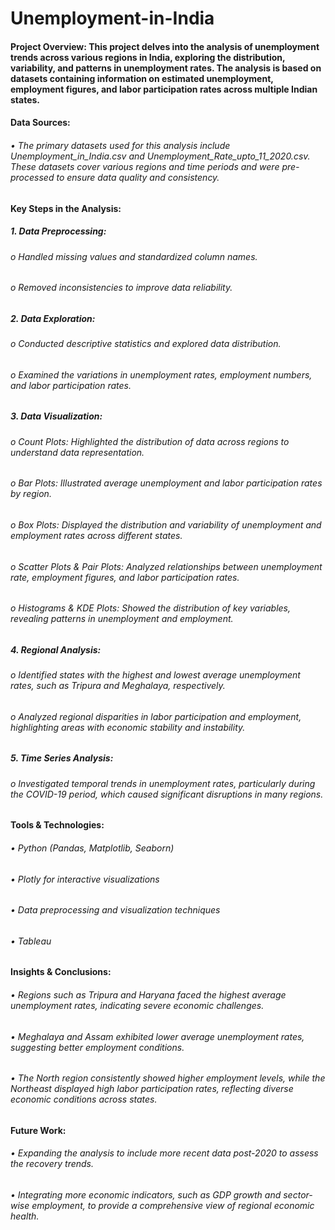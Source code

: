 # Unemployment-in-India

#### Project Overview: This project delves into the analysis of unemployment trends across various regions in India, exploring the distribution, variability, and patterns in unemployment rates. The analysis is based on datasets containing information on estimated unemployment, employment figures, and labor participation rates across multiple Indian states.
#### Data Sources:
###### •	The primary datasets used for this analysis include Unemployment_in_India.csv and Unemployment_Rate_upto_11_2020.csv. These datasets cover various regions and time periods and were pre-processed to ensure data quality and consistency.
#### Key Steps in the Analysis:
##### 1.	Data Preprocessing:
###### o	Handled missing values and standardized column names.
###### o	Removed inconsistencies to improve data reliability.
##### 2.	Data Exploration:
###### o	Conducted descriptive statistics and explored data distribution.
###### o	Examined the variations in unemployment rates, employment numbers, and labor participation rates.
##### 3.	Data Visualization:
###### o	Count Plots: Highlighted the distribution of data across regions to understand data representation.
###### o	Bar Plots: Illustrated average unemployment and labor participation rates by region.
###### o	Box Plots: Displayed the distribution and variability of unemployment and employment rates across different states.
###### o	Scatter Plots & Pair Plots: Analyzed relationships between unemployment rate, employment figures, and labor participation rates.
###### o	Histograms & KDE Plots: Showed the distribution of key variables, revealing patterns in unemployment and employment.
##### 4.	Regional Analysis:
###### o	Identified states with the highest and lowest average unemployment rates, such as Tripura and Meghalaya, respectively.
###### o	Analyzed regional disparities in labor participation and employment, highlighting areas with economic stability and instability.
##### 5.	Time Series Analysis:
###### o	Investigated temporal trends in unemployment rates, particularly during the COVID-19 period, which caused significant disruptions in many regions.
#### Tools & Technologies:
###### •	Python (Pandas, Matplotlib, Seaborn)
###### •	Plotly for interactive visualizations
###### •	Data preprocessing and visualization techniques
###### •	Tableau 
#### Insights & Conclusions:
###### •	Regions such as Tripura and Haryana faced the highest average unemployment rates, indicating severe economic challenges.
###### •	Meghalaya and Assam exhibited lower average unemployment rates, suggesting better employment conditions.
###### •	The North region consistently showed higher employment levels, while the Northeast displayed high labor participation rates, reflecting diverse economic conditions across states.
#### Future Work:
###### •	Expanding the analysis to include more recent data post-2020 to assess the recovery trends.
###### •	Integrating more economic indicators, such as GDP growth and sector-wise employment, to provide a comprehensive view of regional economic health.
